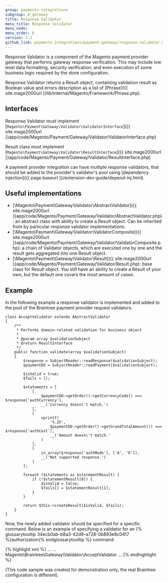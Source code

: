 ```yaml
---
group: payments-integrations
subgroup: A_gateway
title: Response Validator
menu_title: Response Validator
menu_node:
menu_order: 6
version: 2.1
github_link: payments-integrations/payment-gateway/response-validator.md
---
```


Response Validator is a component of the Magento payment provider gateway that performs gateway response verification. This may include low level data formatting, security verification, and even execution of some business logic required by the store configuration.

Response Validator returns a Result object, containing validation result as Boolean value and errors description as a list of [Phrase]({{ site.mage2000url }}lib/internal/Magento/Framework/Phrase.php).

## Interfaces
Response Validator must implement [`Magento\Payment\Gateway\Validator\ValidatorInterface`]({{ site.mage2000url }}app/code/Magento/Payment/Gateway/Validator/ValidatorInterface.php)

Result class must implement [`Magento\Payment\Gateway\Validator\ResultInterface`]({{ site.mage2000url }}app/code/Magento/Payment/Gateway/Validator/ResultInterface.php)

A payment provider integration can have multiple response validators, that should be added to the provider's validator's pool using [dependency injection]({{ page.baseurl }}/extension-dev-guide/depend-inj.html).


## Useful implementations

* [\Magento\Payment\Gateway\Validator\AbstractValidator]({{ site.mage2000url }}app/code/Magento/Payment/Gateway/Validator/AbstractValidator.php): an abstract class with ability to create a Result object. Can be inherited from by particular response validator implementations.
* [\Magento\Payment\Gateway\Validator\ValidatorComposite]({{ site.mage2000url }}app/code/Magento/Payment/Gateway/Validator/ValidatorComposite.php): a chain of Validator objects, which are executed one by one and the result gets aggregated into one Result object.
* [\Magento\Payment\Gateway\Validator\Result]({{ site.mage2000url }}app/code/Magento/Payment/Gateway/Validator/Result.php): base class for Result object. You still have an ability to create a Result of your own, but the default one covers the most amount of cases.

## Example

In the following example a response validator is implemented and added to the pool of the Braintree payment provider request validators.  

``` php?start_inline=1
class AcceptValidator extends AbstractValidator
{
    /**
     * Performs domain-related validation for business object
     *
     * @param array $validationSubject
     * @return ResultInterface
     */
    public function validate(array $validationSubject)
    {
        $response = SubjectReader::readResponse($validationSubject);
        $paymentDO = SubjectReader::readPayment($validationSubject);

        $isValid = true;
        $fails = [];

        $statements = [
            [
                $paymentDO->getOrder()->getCurrencyCode() === $response['authCurrency'],
                __('Currency doesn\'t match.')
            ],
            [
                sprintf(
                    '%.2F',
                    $paymentDO->getOrder()->getGrandTotalAmount()) === $response['authCost'],
                    __('Amount doesn\'t match.'
                )
            ],
            [
                in_array($response['authMode'], ['A', 'E']),
                __('Not supported response.')
            ]
        ];

        foreach ($statements as $statementResult) {
            if (!$statementResult[0]) {
                $isValid = false;
                $fails[] = $statementResult[1];
            }
        }

        return $this->createResult($isValid, $fails);
    }
}
```

Now, the newly added validator should be specified for a specific command. Below is an example of specifying a validator for an {% glossarytooltip 34ecb0ab-b8a3-42d9-a728-0b893e8c0417 %}authorization{% endglossarytooltip %} command:

{% highlight xml %}
...
<virtualType name="BraintreeAuthorizeCommand" type="Magento\Payment\Gateway\Command\GatewayCommand">
    <arguments>
        ...
        <argument name="validator" xsi:type="object">Magento\Braintree\Gateway\Validator\AcceptValidator</argument>
    </arguments>
</virtualType>
...
{% endhighlight %}

(This code sample was created for demonstration only, the real Braintree configuration is different).

